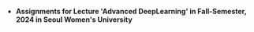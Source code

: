 - **Assignments for Lecture 'Advanced DeepLearning' in Fall-Semester, 2024 in Seoul Women's University**
